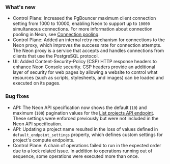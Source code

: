 ### What's new

- Control Plane: Increased the PgBouncer maximum client connection setting from 1000 to 10000, enabling Neon to support up to `10000` simultaneous connections. For more information about connection pooling in Neon, see [Connection pooling](../connect/connection-pooling).
- Control Plane: Added an internal retry mechanism for connections to the Neon proxy, which improves the success rate for connection attempts. The Neon proxy is a service that accepts and handles connections from clients that use the PostgreSQL protocol.
- UI: Added Content-Security-Policy (CSP) HTTP response headers to enhance Neon Console security. CSP headers provide an additional layer of security for web pages by allowing a website to control what resources (such as scripts, stylesheets, and images) can be loaded and executed on its pages.

### Bug fixes

- API: The Neon API specification now shows the default (`10`) and maximum (`100`) pagination values for the [List projects API endpoint](https://api-docs.neon.tech/reference/listprojects). These settings were enforced previously but were not included in the Neon API specification.
- API: Updating a project name resulted in the loss of values defined in `default_endpoint_settings` property, which defines custom settings for project's compute endpoints.
- Control Plane: A chain of operations failed to run in the expected order due to a lock related issue. In addition to operations running out of sequence, some operations were executed more than once.
